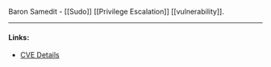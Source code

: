 Baron Samedit - [[Sudo]] [[Privilege Escalation]] [[vulnerability]].

---
#### Links:
- [CVE Details](https://www.cvedetails.com/cve/CVE-2021-3156/)
